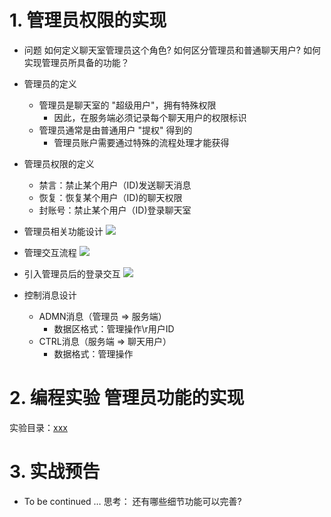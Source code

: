 # 1. 管理员权限的实现
- 问题
    如何定义聊天室管理员这个角色?
    如何区分管理员和普通聊天用户?
    如何实现管理员所具备的功能？

- 管理员的定义
    - 管理员是聊天室的 "超级用户"，拥有特殊权限
        - 因此，在服务端必须记录每个聊天用户的权限标识
    - 管理员通常是由普通用户 "提权" 得到的
        - 管理员账户需要通过特殊的流程处理才能获得

- 管理员权限的定义
    - 禁言：禁止某个用户（ID)发送聊天消息
    - 恢复：恢复某个用户（ID)的聊天权限
    - 封账号：禁止某个用户（ID)登录聊天室

- 管理员相关功能设计
    ![](_v_images_/.png)

- 管理交互流程
    ![](_v_images_/.png)

- 引入管理员后的登录交互
    ![](_v_images_/.png)

- 控制消息设计
    - ADMN消息（管理员 ⇒ 服务端）
        - 数据区格式：管理操作\r用户ID
    - CTRL消息（服务端 ⇒ 聊天用户）
        - 数据格式：管理操作

# 2. 编程实验 管理员功能的实现
实验目录：[xxx](vx_attachments\xxx)

# 3. 实战预告
-  To be continued …
    思考：
    还有哪些细节功能可以完善?
